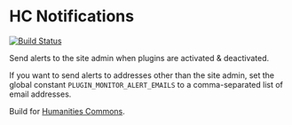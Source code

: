 # HC Notifications

[![Build Status](https://travis-ci.org/mlaa/plugin-monitor.svg)](https://travis-ci.org/mlaa/plugin-monitor)

Send alerts to the site admin when plugins are activated & deactivated.

If you want to send alerts to addresses other than the site admin, set the global constant `PLUGIN_MONITOR_ALERT_EMAILS` to a comma-separated list of email addresses.

Build for [Humanities Commons](https://hcommons.org).
